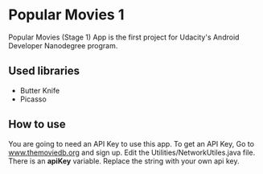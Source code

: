 # Popular Movies 1
Popular Movies (Stage 1) App is the first project for Udacity's Android Developer Nanodegree program.

## Used libraries
- Butter Knife
- Picasso

## How to use
You are going to need an API Key to use this app. To get an API Key, Go to www.themoviedb.org and sign up. 
Edit the Utilities/NetworkUtiles.java file. There is an **apiKey** variable. Replace the string with your own api key. 
